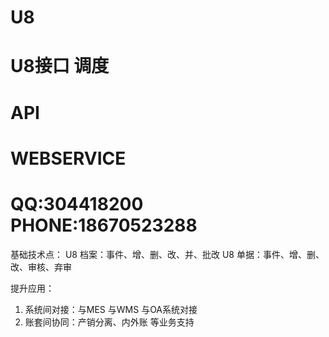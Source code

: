 # U8
# U8接口  调度
# API 
# WEBSERVICE
# QQ:304418200 PHONE:18670523288
基础技术点：
U8 档案：事件、增、删、改、并、批改
U8 单据：事件、增、删、改、审核、弃审

提升应用：
1. 系统间对接：与MES  与WMS  与OA系统对接
2. 账套间协同：产销分离、内外账 等业务支持
